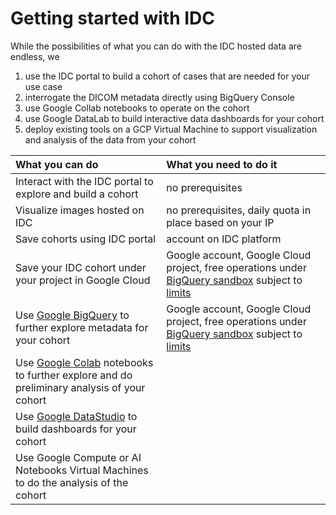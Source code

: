 # Getting started with IDC

While the possibilities of what you can do with the IDC hosted data are endless, we 

1. use the IDC portal to build a cohort of cases that are needed for your use case
2. interrogate the DICOM metadata directly using BigQuery Console
3. use Google Collab notebooks to operate on the cohort
4. use Google DataLab to build interactive data dashboards for your cohort
5. deploy existing tools on a GCP Virtual Machine to support visualization and analysis of the data from your cohort

| What you can do | What you need to do it |
| :--- | :--- |
| Interact with the IDC portal to explore and build a cohort | no prerequisites |
| Visualize images hosted on IDC | no prerequisites, daily quota in place based on your IP |
| Save cohorts using IDC portal | account on IDC platform |
| Save your IDC cohort under your project in Google Cloud | Google account, Google Cloud project, free operations under [BigQuery sandbox](https://cloud.google.com/bigquery/docs/sandbox) subject to [limits](https://cloud.google.com/bigquery/docs/sandbox#limits) |
| Use [Google BigQuery](https://cloud.google.com/bigquery) to further explore metadata for your cohort | Google account, Google Cloud project, free operations under [BigQuery sandbox](https://cloud.google.com/bigquery/docs/sandbox) subject to [limits](https://cloud.google.com/bigquery/docs/sandbox#limits) |
| Use [Google Colab](https://colab.research.google.com/) notebooks to further explore and do preliminary analysis of your cohort |  |
| Use [Google DataStudio](https://datastudio.google.com/) to build dashboards for your cohort |  |
| Use Google Compute or AI Notebooks Virtual Machines to do the analysis of the cohort |  |

